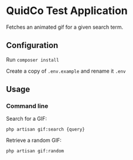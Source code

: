 # QuidCo Test Application

Fetches an animated gif for a given search term.

## Configuration

Run `composer install`

Create a copy of `.env.example` and rename it `.env`

## Usage

### Command line

Search for a GIF:

```
php artisan gif:search {query}
```

Retrieve a random GIF:

```
php artisan gif:random
```
